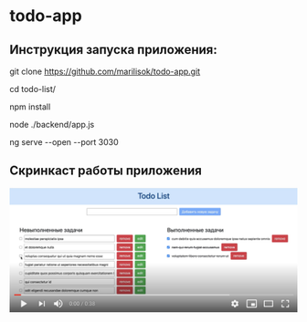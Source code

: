 # todo-app
## Инструкция запуска приложения:
git clone https://github.com/marilisok/todo-app.git

cd todo-list/

npm install

node ./backend/app.js

ng serve --open --port 3030

## Скринкаст работы приложения
[![Watch the video](./screen-video/screen.png)](https://youtu.be/ta3c9wD_-Jo)
